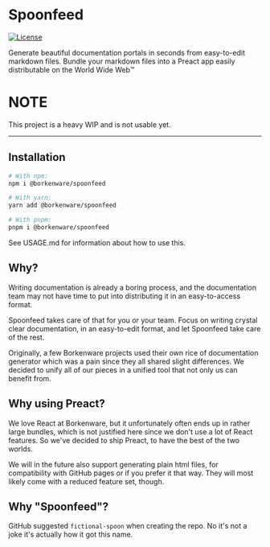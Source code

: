# Spoonfeed
[![License](https://img.shields.io/github/license/borkenware/spoonfeed.svg?style=flat-square)](https://github.com/borkenware/spoonfeed/blob/mistress/LICENSE)

Generate beautiful documentation portals in seconds from easy-to-edit markdown files. Bundle your markdown files
into a Preact app easily distributable on the World Wide Web:tm:

# NOTE
This project is a heavy WIP and is not usable yet.

--------

## Installation
```zsh
# With npm:
npm i @borkenware/spoonfeed

# With yarn:
yarn add @borkenware/spoonfeed

# With pnpm:
pnpm i @borkenware/spoonfeed
```

See USAGE.md for information about how to use this.

## Why?
Writing documentation is already a boring process, and the documentation team may not have time to put into
distributing it in an easy-to-access format.

Spoonfeed takes care of that for you or your team. Focus on writing crystal clear documentation, in an easy-to-edit
format, and let Spoonfeed take care of the rest.

Originally, a few Borkenware projects used their own rice of documentation generator which was a pain since they
all shared slight differences. We decided to unify all of our pieces in a unified tool that not only us can benefit
from.

## Why using Preact?
We love React at Borkenware, but it unfortunately often ends up in rather large bundles, which is not justified here
since we don't use a lot of React features. So we've decided to ship Preact, to have the best of the two worlds.

We will in the future also support generating plain html files, for compatibility with GitHub pages or if you prefer
it that way. They will most likely come with a reduced feature set, though.

## Why "Spoonfeed"?
GitHub suggested `fictional-spoon` when creating the repo. No it's not a joke it's actually how it got this name.
